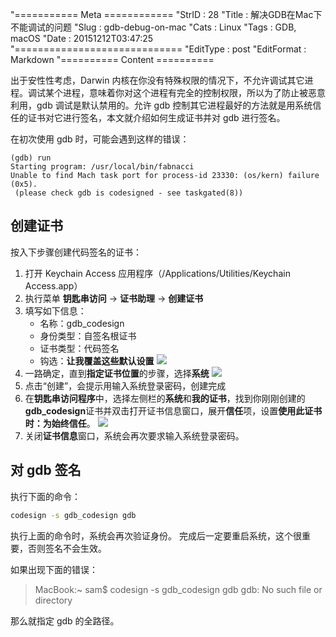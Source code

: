 "=========== Meta ============
"StrID : 28
"Title : 解决GDB在Mac下不能调试的问题
"Slug  : gdb-debug-on-mac
"Cats  : Linux
"Tags  : GDB, macOS
"Date  : 20151212T03:47:25
"=============================
"EditType   : post
"EditFormat : Markdown
"========== Content ==========
 
出于安性性考虑，Darwin 内核在你没有特殊权限的情况下，不允许调试其它进程。调试某个进程，意味着你对这个进程有完全的控制权限，所以为了防止被恶意利用，gdb 调试是默认禁用的。允许 gdb 控制其它进程最好的方法就是用系统信任的证书对它进行签名，本文就介绍如何生成证书并对 gdb 进行签名。

<!--more-->

在初次使用 gdb 时，可能会遇到这样的错误：

```
(gdb) run
Starting program: /usr/local/bin/fabnacci
Unable to find Mach task port for process-id 23330: (os/kern) failure (0x5).
 (please check gdb is codesigned - see taskgated(8))
```

## 创建证书

按入下步骤创建代码签名的证书：

1. 打开 Keychain Access 应用程序（/Applications/Utilities/Keychain Access.app）
2. 执行菜单 **钥匙串访问** -> **证书助理** -> **创建证书**
3. 填写如下信息：
	- 名称：gdb_codesign
	- 身份类型：自签名根证书
	- 证书类型：代码签名
	- 钩选：**让我覆盖这些默认设置**
![](http://7xnua6.com1.z0.glb.clouddn.com/2015/gdb_codesigin_new.png)
4. 一路确定，直到**指定证书位置**的步骤，选择**系统**
![](http://7xnua6.com1.z0.glb.clouddn.com/2015/gdb_codesign_location.png)
5. 点击“创建”，会提示用输入系统登录密码，创建完成
6. 在**钥匙串访问程序**中，选择左侧栏的**系统**和**我的证书**，找到你刚刚创建的**gdb_codesign**证书并双击打开证书信息窗口，展开**信任**项，设置**使用此证书时：**为**始终信任**。
![](http://7xnua6.com1.z0.glb.clouddn.com/2015/gdb_codesign_trust.jpg)
7. 关闭**证书信息**窗口，系统会再次要求输入系统登录密码。

## 对 gdb 签名

执行下面的命令：

```sh
codesign -s gdb_codesign gdb
```

执行上面的命令时，系统会再次验证身份。
完成后一定要重启系统，这个很重要，否则签名不会生效。

如果出现下面的错误：

> MacBook:~ sam$ codesign -s gdb_codesign gdb
> gdb: No such file or directory

那么就指定 gdb 的全路径。


